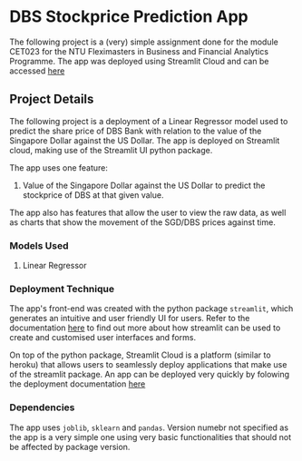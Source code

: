 # DBS Stockprice Prediction App

The following project is a (very) simple assignment done for the module CET023 for the NTU Fleximasters in Business and Financial Analytics Programme.
The app was deployed using Streamlit Cloud and can be accessed [here](https://share.streamlit.io/ashwinphilipgeorge/credit_card_prediction/main/streamlit.py)


## Project Details
The following project is a deployment of a Linear Regressor model used to predict the share price of DBS Bank with relation to the value of the Singapore Dollar against the US Dollar. The app is deployed on Streamlit cloud, making use of the Streamlit UI python package.

The app uses one feature:
1. Value of the Singapore Dollar against the US Dollar
to predict the stockprice of DBS at that given value.

The app also has features that allow the user to view the raw data, as well as charts that show the movement of the SGD/DBS prices against time.

### Models Used
1) Linear Regressor

### Deployment Technique
The app's front-end was created with the python package `streamlit`, which generates an intuitive and user friendly UI for users. Refer to the documentation [here](https://docs.streamlit.io/) to find out more about how streamlit can be used to create and customised user interfaces and forms.

On top of the python package, Streamlit Cloud is a platform (similar to heroku) that allows users to seamlessly deploy applications that make use of the streamlit package. An app can be deployed very quickly by folowing the deployment documentation [here](https://docs.streamlit.io/streamlit-cloud/get-started/deploy-an-app)

### Dependencies
The app uses `joblib`, `sklearn` and `pandas`. Version numebr not specified as the app is a very simple one using very basic functionalities that should not be affected by package version.








